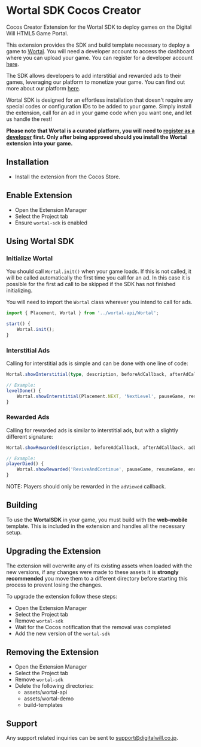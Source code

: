 # Wortal SDK Cocos Creator

Cocos Creator Extension for the Wortal SDK to deploy games on the Digital Will HTML5 Game Portal.

This extension provides the SDK and build template necessary to deploy a game to [Wortal](https://html5gameportal.com/). 
You will need a developer account to access the dashboard where you can upload your game. You can register for a
developer account [here](https://html5gameportal.com/register-developer/).

The SDK allows developers to add interstitial and rewarded ads to their games, leveraging our platform
to monetize your game. You can find out more about our platform [here](https://html5gameportal.com/).

Wortal SDK is designed for an effortless installation that doesn't require any special codes or
configuration IDs to be added to your game. Simply install the extension, call for an ad in your game code
when you want one, and let us handle the rest!

**Please note that Wortal is a curated platform, you will need to [register as a developer](https://html5gameportal.com/register-developer/) first. 
Only after being approved should you install the Wortal extension into your game.**

## Installation

- Install the extension from the Cocos Store.

## Enable Extension

- Open the Extension Manager
- Select the Project tab
- Ensure `wortal-sdk` is enabled

## Using Wortal SDK

### Initialize Wortal

You should call `Wortal.init()` when your game loads. If this is not called, it will be called automatically the
first time you call for an ad. In this case it is possible for the first ad call to be skipped if the SDK has not
finished initializing.

You will need to import the `Wortal` class wherever you intend to call for ads.

```typescript
import { Placement, Wortal } from '../wortal-api/Wortal';

start() {
    Wortal.init();
}
```

### Interstitial Ads

Calling for interstitial ads is simple and can be done with one line of code:

```typescript
Wortal.showInterstitial(type, description, beforeAdCallback, afterAdCallback);

// Example:
levelDone() {
    Wortal.showInterstitial(Placement.NEXT, 'NextLevel', pauseGame, resumeGame);
}
```

### Rewarded Ads

Calling for rewarded ads is similar to interstitial ads, but with a slightly different signature:

```typescript
Wortal.showRewarded(description, beforeAdCallback, afterAdCallback, adDismissedCallback, adViewedCallback);

// Example:
playerDied() {
    Wortal.showRewarded('ReviveAndContinue', pauseGame, resumeGame, endLevel, revivePlayer);
}
```

NOTE: Players should only be rewarded in the `adViewed` callback.

## Building
To use the <b>WortalSDK</b> in your game, you must build with the <b>web-mobile</b> template.  This is included in the
extension and handles all the necessary setup.

## Upgrading the Extension
The extension will overwrite any of its existing assets when loaded with the new versions, if any changes
were made to these assets it is <b>strongly recommended</b> you move them to a different directory before starting this process
to prevent losing the changes.

To upgrade the extension follow these steps:
- Open the Extension Manager
- Select the Project tab
- Remove `wortal-sdk`
- Wait for the Cocos notification that the removal was completed
- Add the new version of the `wortal-sdk`

## Removing the Extension
- Open the Extension Manager
- Select the Project tab
- Remove `wortal-sdk`
- Delete the following directories:
    - assets/wortal-api
    - assets/wortal-demo
    - build-templates

## Support
Any support related inquiries can be sent to [support@digitalwill.co.jp](mailto:support@digitalwill.co.jp).